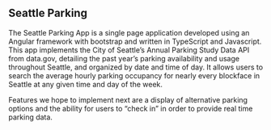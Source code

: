 ## Seattle Parking

The Seattle Parking App is a single page application developed using an Angular framework with bootstrap and written in TypeScript and Javascript. This app implements the City of Seattle’s Annual Parking Study Data API from data.gov, detailing the past year’s parking availability and usage throughout Seattle, and organized by date and time of day. It allows users to search the average hourly parking occupancy for nearly every blockface in Seattle at any given time and day of the week. 

Features we hope to implement next are a display of alternative parking options and the ability for users to “check in” in order to provide real time parking data.